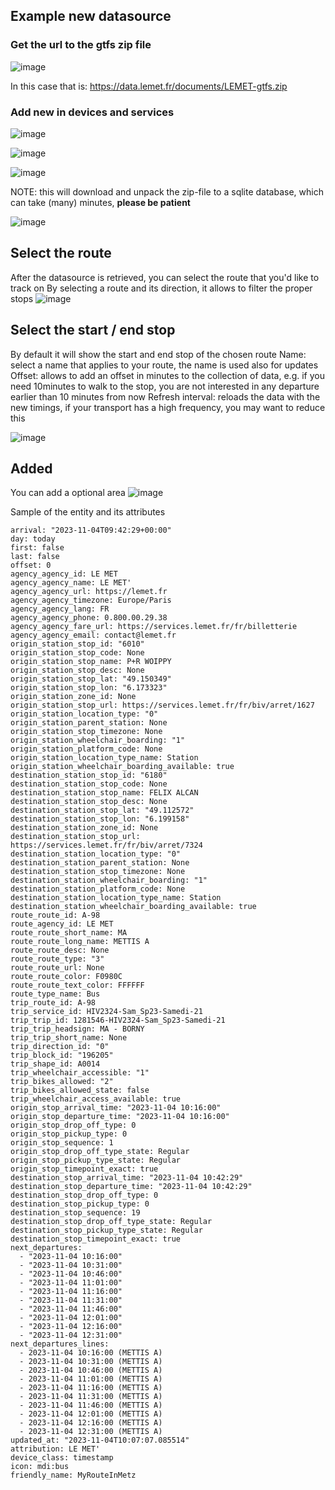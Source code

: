 ## Example new datasource

### Get the url to the gtfs zip file
![image](https://github.com/vingerha/gtfs2/assets/44190435/d5402bb0-17a5-41e8-ac95-652ecb06bb98)

In this case that is: https://data.lemet.fr/documents/LEMET-gtfs.zip

### Add new in devices and services
![image](https://github.com/vingerha/gtfs2/assets/44190435/ed7e8fbe-c3b9-4337-982f-74da5ea6e3dd)

![image](https://github.com/vingerha/gtfs2/assets/44190435/7dd77425-07f8-45d0-8d0c-d9948fca6fbb)

![image](https://github.com/vingerha/gtfs2/assets/44190435/3688925f-63cd-451a-9db1-313a028c2188)

NOTE: this will download and unpack the zip-file to a sqlite database, which can take (many) minutes, **please be patient**

![image](https://github.com/vingerha/gtfs2/assets/44190435/02ab24ed-c10d-43e5-8c3e-f221044a1a9e)

## Select the route
After the datasource is retrieved, you can select the route that you'd like to track on 
By selecting a route and its direction, it allows to filter the proper stops
![image](https://github.com/vingerha/gtfs2/assets/44190435/80d133c5-b00e-43f8-aef0-c203eba4eb6b)

## Select the start / end stop
By default it will show the start and end stop of the chosen route
Name: select a name that applies to your route, the name is used also for updates
Offset: allows to add an offset in minutes to the collection of data, e.g. if you need 10minutes to walk to the stop, you are not interested in any departure earlier than 10 minutes from now
Refresh interval: reloads the data with the new timings, if your transport has a high frequency, you may want to reduce this

![image](https://github.com/vingerha/gtfs2/assets/44190435/8007911c-f1c7-406c-9295-4d132df07ab6)

## Added
You can add a optional area
![image](https://github.com/vingerha/gtfs2/assets/44190435/f2f855f9-bc07-405d-8b0b-09b3da7e4f79)

Sample of the entity and its attributes
```
arrival: "2023-11-04T09:42:29+00:00"
day: today
first: false
last: false
offset: 0
agency_agency_id: LE MET
agency_agency_name: LE MET'
agency_agency_url: https://lemet.fr
agency_agency_timezone: Europe/Paris
agency_agency_lang: FR
agency_agency_phone: 0.800.00.29.38
agency_agency_fare_url: https://services.lemet.fr/fr/billetterie
agency_agency_email: contact@lemet.fr
origin_station_stop_id: "6010"
origin_station_stop_code: None
origin_station_stop_name: P+R WOIPPY
origin_station_stop_desc: None
origin_station_stop_lat: "49.150349"
origin_station_stop_lon: "6.173323"
origin_station_zone_id: None
origin_station_stop_url: https://services.lemet.fr/fr/biv/arret/1627
origin_station_location_type: "0"
origin_station_parent_station: None
origin_station_stop_timezone: None
origin_station_wheelchair_boarding: "1"
origin_station_platform_code: None
origin_station_location_type_name: Station
origin_station_wheelchair_boarding_available: true
destination_station_stop_id: "6180"
destination_station_stop_code: None
destination_station_stop_name: FELIX ALCAN
destination_station_stop_desc: None
destination_station_stop_lat: "49.112572"
destination_station_stop_lon: "6.199158"
destination_station_zone_id: None
destination_station_stop_url: https://services.lemet.fr/fr/biv/arret/7324
destination_station_location_type: "0"
destination_station_parent_station: None
destination_station_stop_timezone: None
destination_station_wheelchair_boarding: "1"
destination_station_platform_code: None
destination_station_location_type_name: Station
destination_station_wheelchair_boarding_available: true
route_route_id: A-98
route_agency_id: LE MET
route_route_short_name: MA
route_route_long_name: METTIS A
route_route_desc: None
route_route_type: "3"
route_route_url: None
route_route_color: F0980C
route_route_text_color: FFFFFF
route_type_name: Bus
trip_route_id: A-98
trip_service_id: HIV2324-Sam_Sp23-Samedi-21
trip_trip_id: 1281546-HIV2324-Sam_Sp23-Samedi-21
trip_trip_headsign: MA - BORNY
trip_trip_short_name: None
trip_direction_id: "0"
trip_block_id: "196205"
trip_shape_id: A0014
trip_wheelchair_accessible: "1"
trip_bikes_allowed: "2"
trip_bikes_allowed_state: false
trip_wheelchair_access_available: true
origin_stop_arrival_time: "2023-11-04 10:16:00"
origin_stop_departure_time: "2023-11-04 10:16:00"
origin_stop_drop_off_type: 0
origin_stop_pickup_type: 0
origin_stop_sequence: 1
origin_stop_drop_off_type_state: Regular
origin_stop_pickup_type_state: Regular
origin_stop_timepoint_exact: true
destination_stop_arrival_time: "2023-11-04 10:42:29"
destination_stop_departure_time: "2023-11-04 10:42:29"
destination_stop_drop_off_type: 0
destination_stop_pickup_type: 0
destination_stop_sequence: 19
destination_stop_drop_off_type_state: Regular
destination_stop_pickup_type_state: Regular
destination_stop_timepoint_exact: true
next_departures:
  - "2023-11-04 10:16:00"
  - "2023-11-04 10:31:00"
  - "2023-11-04 10:46:00"
  - "2023-11-04 11:01:00"
  - "2023-11-04 11:16:00"
  - "2023-11-04 11:31:00"
  - "2023-11-04 11:46:00"
  - "2023-11-04 12:01:00"
  - "2023-11-04 12:16:00"
  - "2023-11-04 12:31:00"
next_departures_lines:
  - 2023-11-04 10:16:00 (METTIS A)
  - 2023-11-04 10:31:00 (METTIS A)
  - 2023-11-04 10:46:00 (METTIS A)
  - 2023-11-04 11:01:00 (METTIS A)
  - 2023-11-04 11:16:00 (METTIS A)
  - 2023-11-04 11:31:00 (METTIS A)
  - 2023-11-04 11:46:00 (METTIS A)
  - 2023-11-04 12:01:00 (METTIS A)
  - 2023-11-04 12:16:00 (METTIS A)
  - 2023-11-04 12:31:00 (METTIS A)
updated_at: "2023-11-04T10:07:07.085514"
attribution: LE MET'
device_class: timestamp
icon: mdi:bus
friendly_name: MyRouteInMetz
```














